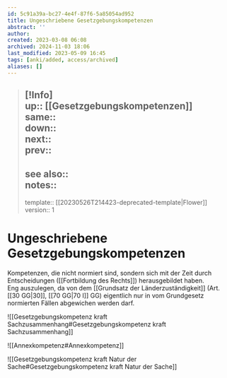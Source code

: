 ```yaml
---
id: 5c91a39a-bc27-4e4f-87f6-5a85054ad952
title: Ungeschriebene Gesetzgebungskompetenzen
abstract: ''
author: 
created: 2023-03-08 06:08
archived: 2024-11-03 18:06
last_modified: 2023-05-09 16:45
tags: [anki/added, access/archived]
aliases: []
---
```


> [!Info]  
> up:: [[Gesetzgebungskompetenzen]]  
> same::  
> down::  
> next::  
> prev:: 
> ---  
> see also::  
> notes::
> ---
> template:: [[20230526T214423-deprecated-template|Flower]]  
> version:: 1 

# Ungeschriebene Gesetzgebungskompetenzen

Kompetenzen, die nicht normiert sind, sondern sich mit der Zeit durch Entscheidungen ([[Fortbildung des Rechts]]) herausgebildet haben.  
Eng auszulegen, da von dem [[Grundsatz der Länderzuständigkeit]] (Art. [[30 GG|30]], [[70 GG|70 I]] GG) eigentlich nur in vom Grundgesetz normierten Fällen abgewichen werden darf.

![[Gesetzgebungskompetenz kraft Sachzusammenhang#Gesetzgebungskompetenz kraft Sachzusammenhang]]

![[Annexkompetenz#Annexkompetenz]]

![[Gesetzgebungskompetenz kraft Natur der Sache#Gesetzgebungskompetenz kraft Natur der Sache]]
